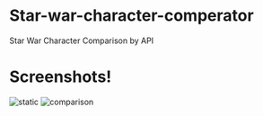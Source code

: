 # Star-war-character-comperator
Star War Character Comparison by API

# Screenshots!
![static](https://cdn.discordapp.com/attachments/966736027563733092/1114123153204064316/image.png)
![comparison](https://cdn.discordapp.com/attachments/966736027563733092/1114122453518651482/image.png)
